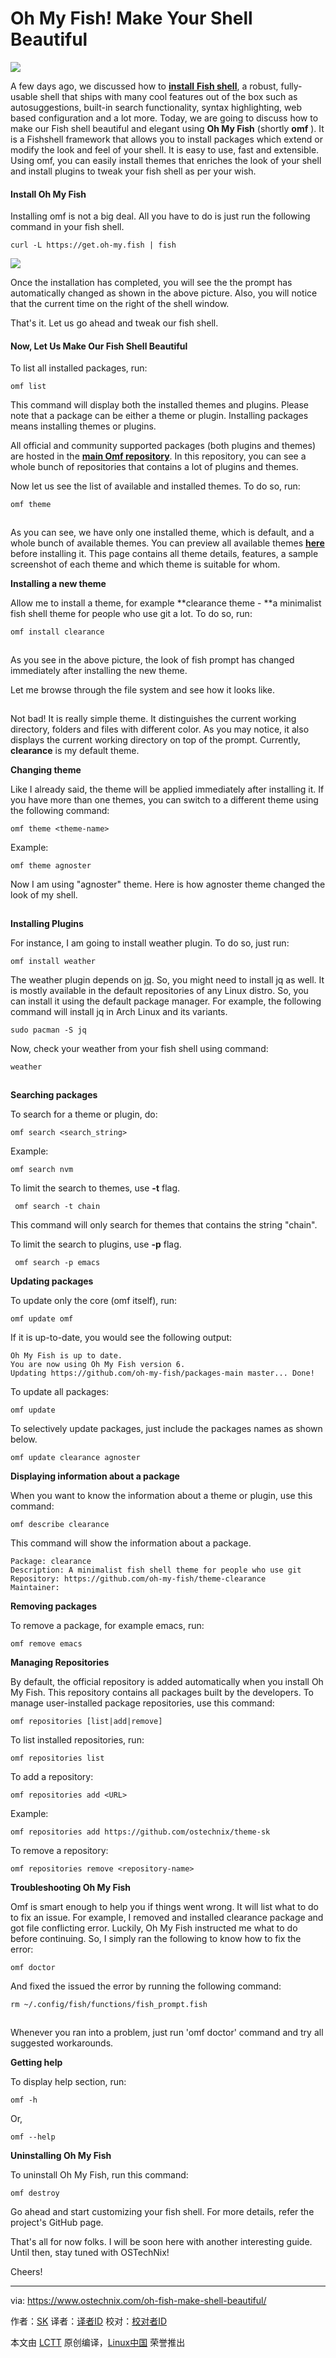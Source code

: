 Oh My Fish! Make Your Shell Beautiful
======
![](https://www.ostechnix.com/wp-content/uploads/2017/12/oh-my-fish-720x340.jpg)

A few days ago, we discussed how to [**install** **Fish shell**][1], a robust, fully-usable shell that ships with many cool features out of the box such as autosuggestions, built-in search functionality, syntax highlighting, web based configuration and a lot more. Today, we are going to discuss how to make our Fish shell beautiful and elegant using **Oh My Fish** (shortly **omf** ). It is a Fishshell framework that allows you to install packages which extend or modify the look and feel of your shell. It is easy to use, fast and extensible. Using omf, you can easily install themes that enriches the look of your shell and install plugins to tweak your fish shell as per your wish.

#### Install Oh My Fish

Installing omf is not a big deal. All you have to do is just run the following command in your fish shell.
```
curl -L https://get.oh-my.fish | fish
```

![][3]

Once the installation has completed, you will see the the prompt has automatically changed as shown in the above picture. Also, you will notice that the current time on the right of the shell window.

That's it. Let us go ahead and tweak our fish shell.

#### Now, Let Us Make Our Fish Shell Beautiful

To list all installed packages, run:
```
omf list
```

This command will display both the installed themes and plugins. Please note that a package can be either a theme or plugin. Installing packages means installing themes or plugins.

All official and community supported packages (both plugins and themes) are hosted in the [**main Omf repository**][4]. In this repository, you can see a whole bunch of repositories that contains a lot of plugins and themes.

Now let us see the list of available and installed themes. To do so, run:
```
omf theme
```

[![][2]][5]

As you can see, we have only one installed theme, which is default, and a whole bunch of available themes. You can preview all available themes [**here**][6] before installing it. This page contains all theme details, features, a sample screenshot of each theme and which theme is suitable for whom.

**Installing a new theme**

Allow me to install a theme, for example **clearance theme - **a minimalist fish shell theme for people who use git a lot. To do so, run:
```
omf install clearance
```

[![][2]][7]

As you see in the above picture, the look of fish prompt has changed immediately after installing the new theme.

Let me browse through the file system and see how it looks like.

[![][2]][8]

Not bad! It is really simple theme. It distinguishes the current working directory, folders and files with different color. As you may notice, it also displays the current working directory on top of the prompt. Currently, **clearance** is my default theme.

**Changing theme**

Like I already said, the theme will be applied immediately after installing it. If you have more than one themes, you can switch to a different theme using the following command:
```
omf theme <theme-name>
```

Example:
```
omf theme agnoster
```

Now I am using "agnoster" theme. Here is how agnoster theme changed the look of my shell.

[![][2]][9]

**Installing Plugins**

For instance, I am going to install weather plugin. To do so, just run:
```
omf install weather
```

The weather plugin depends on [jq][10]. So, you might need to install jq as well. It is mostly available in the default repositories of any Linux distro. So, you can install it using the default package manager. For example, the following command will install jq in Arch Linux and its variants.
```
sudo pacman -S jq
```

Now, check your weather from your fish shell using command:
```
weather
```

[![][2]][11]

**Searching packages**

To search for a theme or plugin, do:
```
omf search <search_string>
```

Example:
```
omf search nvm
```

To limit the search to themes, use **-t** flag.
```
 omf search -t chain
```

This command will only search for themes that contains the string "chain".

To limit the search to plugins, use **-p** flag.
```
 omf search -p emacs
```

**Updating packages**

To update only the core (omf itself), run:
```
omf update omf
```

If it is up-to-date, you would see the following output:
```
Oh My Fish is up to date.
You are now using Oh My Fish version 6.
Updating https://github.com/oh-my-fish/packages-main master... Done!
```

To update all packages:
```
omf update
```

To selectively update packages, just include the packages names as shown below.
```
omf update clearance agnoster
```

**Displaying information about a package**

When you want to know the information about a theme or plugin, use this command:
```
omf describe clearance
```

This command will show the information about a package.
```
Package: clearance
Description: A minimalist fish shell theme for people who use git
Repository: https://github.com/oh-my-fish/theme-clearance
Maintainer:
```

**Removing packages**

To remove a package, for example emacs, run:
```
omf remove emacs
```

**Managing Repositories**

By default, the official repository is added automatically when you install Oh My Fish. This repository contains all packages built by the developers. To manage user-installed package repositories, use this command:
```
omf repositories [list|add|remove]
```

To list installed repositories, run:
```
omf repositories list
```

To add a repository:
```
omf repositories add <URL>
```

Example:
```
omf repositories add https://github.com/ostechnix/theme-sk
```

To remove a repository:
```
omf repositories remove <repository-name>
```

**Troubleshooting Oh My Fish**

Omf is smart enough to help you if things went wrong. It will list what to do to fix an issue. For example, I removed and installed clearance package and got file conflicting error. Luckily, Oh My Fish instructed me what to do before continuing. So, I simply ran the following to know how to fix the error:
```
omf doctor
```

And fixed the issued the error by running the following command:
```
rm ~/.config/fish/functions/fish_prompt.fish
```

[![][2]][12]

Whenever you ran into a problem, just run 'omf doctor' command and try all suggested workarounds.

**Getting help**

To display help section, run:
```
omf -h
```

Or,
```
omf --help
```

**Uninstalling Oh My Fish**

To uninstall Oh My Fish, run this command:
```
omf destroy
```

Go ahead and start customizing your fish shell. For more details, refer the project's GitHub page.

That's all for now folks. I will be soon here with another interesting guide. Until then, stay tuned with OSTechNix!

Cheers!



--------------------------------------------------------------------------------
via: https://www.ostechnix.com/oh-fish-make-shell-beautiful/

作者：[SK][a]
译者：[译者ID](https://github.com/译者ID)
校对：[校对者ID](https://github.com/校对者ID)

本文由 [LCTT](https://github.com/LCTT/TranslateProject) 原创编译，[Linux中国](https://linux.cn/) 荣誉推出

[a]:https://www.ostechnix.com/author/sk/
[1]:https://www.ostechnix.com/install-fish-friendly-interactive-shell-linux/
[2]:data:image/gif;base64,R0lGODlhAQABAIAAAAAAAP///yH5BAEAAAAALAAAAAABAAEAAAIBRAA7
[3]:http://www.ostechnix.com/wp-content/uploads/2017/12/Oh-My-Fish-1-1.png ()
[4]:https://github.com/oh-my-fish
[5]:http://www.ostechnix.com/wp-content/uploads/2017/12/Oh-My-Fish-5.png ()
[6]:https://github.com/oh-my-fish/oh-my-fish/blob/master/docs/Themes.md
[7]:http://www.ostechnix.com/wp-content/uploads/2017/12/Oh-My-Fish-3.png ()
[8]:http://www.ostechnix.com/wp-content/uploads/2017/12/Oh-My-Fish-4.png ()
[9]:http://www.ostechnix.com/wp-content/uploads/2017/12/Oh-My-Fish-6.png ()
[10]:https://stedolan.github.io/jq/
[11]:http://www.ostechnix.com/wp-content/uploads/2017/12/Oh-My-Fish-7.png ()
[12]:http://www.ostechnix.com/wp-content/uploads/2017/12/Oh-My-Fish-8.png ()
